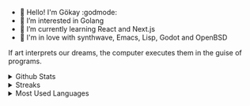 - 👋 Hello! I'm Gökay :godmode:
- 👀 I’m interested in Golang
- 🌱 I’m currently learning React and Next.js
- 💞️ I'm in love with synthwave, Emacs, Lisp, Godot and OpenBSD

If art interprets our dreams, the computer executes them in the guise of programs.

<details>
<summary>Github Stats</summary>
<img src="https://github-readme-stats.vercel.app/api?username=naphteine">
</details>

<details>
<summary>Streaks</summary>
<img src="https://streak-stats.demolab.com/?user=naphteine">
</details>

<details>
<summary>Most Used Languages</summary>
<img src="https://github-readme-stats.vercel.app/api/top-langs/?username=naphteine&layout=compact">
</details>
